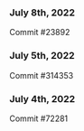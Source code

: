 ### July 8th, 2022

Commit #23892

### July 5th, 2022

Commit #314353


### July 4th, 2022

Commit #72281

